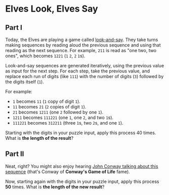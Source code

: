 # Elves Look, Elves Say

## Part I

Today, the Elves are playing a game called [look-and-say]. They take turns making sequences by reading aloud the previous sequence and using that reading as the next sequence. For example, `211` is read as "one two, two ones", which becomes `1221` (`1` `2`, `2` `1`s).

Look-and-say sequences are generated iteratively, using the previous value as input for the next step. For each step, take the previous value, and replace each run of digits (like `111`) with the number of digits (`3`) followed by the digits itself (`1`).

For example: 

- `1` becomes `11` (`1` copy of digit `1`).
- `11` becomes `21` (`2` copies of digit `1`).
- `21` becomes `1211` (one `2` followed by one `1`).
- `1211` becomes `111221` (one `1`, one `2`, and two `1`s).
- `111221` becomes `312211` (three `1`s, two `2`s, and one `1`).

Starting with the digits in your puzzle input, apply this process 40 times. What is **the length of the result**?

## Part II 

Neat, right? You might also enjoy hearing [John Conway talking about this sequence] (that's Conway of **Conway's Game of Life** fame).

Now, starting again with the digits in your puzzle input, apply this process **50** times. What is **the length of the new result**?

[look-and-say]: https://en.wikipedia.org/wiki/Look-and-say_sequence
[John Conway talking about this sequence]: https://www.youtube.com/watch?v=ea7lJkEhytA